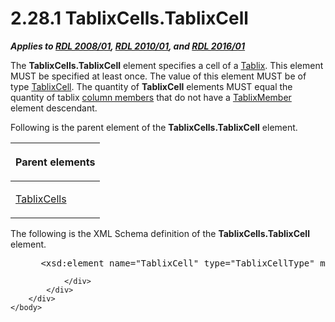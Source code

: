 <html dir="LTR" xmlns:mshelp="http://msdn.microsoft.com/mshelp" xmlns:ddue="http://ddue.schemas.microsoft.com/authoring/2003/5" xmlns:xlink="http://www.w3.org/1999/xlink" xmlns:tool="http://www.microsoft.com/tooltip">
    <head>
        <meta http-equiv="Content-Type" content="text/html; CHARSET=utf-8"></meta>
        <meta name="save" content="history"></meta>
        <title>2.28.1 TablixCells.TablixCell</title>
        <xml>
            <mshelp:toctitle title="2.28.1 TablixCells.TablixCell"></mshelp:toctitle>
            <mshelp:rltitle title="[MS-RDL]: TablixCells.TablixCell"></mshelp:rltitle>
            <mshelp:keyword index="A" term="53daa175-cf09-4f3b-a30d-abb18c1b771d"></mshelp:keyword>
            <mshelp:attr name="DCSext.ContentType" value="open specification"></mshelp:attr>
            <mshelp:attr name="AssetID" value="53daa175-cf09-4f3b-a30d-abb18c1b771d"></mshelp:attr>
            <mshelp:attr name="TopicType" value="kbRef"></mshelp:attr>
            <mshelp:attr name="DCSext.Title" value="[MS-RDL]: TablixCells.TablixCell" />
        </xml>
    </head>
    <body>
        <div id="header">
            <h1 class="heading">2.28.1 TablixCells.TablixCell</h1>
        </div>
        <div id="mainSection">
            <div id="mainBody">
                <div id="allHistory" class="saveHistory"></div>
                <div id="sectionSection0" class="section" name="collapseableSection">
                    

<p><b><i>Applies to </i></b><a href="1e855f94-4617-47e4-b89e-0856c6cb420f.html"><b><i>RDL 2008/01</i></b></a><b><i>,
</i></b><a href="3428e690-a348-4ec7-8a6a-8efb42d2cdee.html"><b><i>RDL 2010/01</i></b></a><b><i>,
and </i></b><a href="52ce3983-2bfc-4e72-9359-42aaf5fe4509.html"><b><i>RDL 2016/01</i></b></a></p>

<p>The <b>TablixCells.TablixCell</b> element specifies a cell
of a <a href="e42fb86e-799a-4202-8845-ac38831efccb.html">Tablix</a>. This
element MUST be specified at least once. The value of this element MUST be of
type <a href="33258f80-fa42-4baf-abd5-ded34ffbbc61.html">TablixCell</a>. The
quantity of <b>TablixCell</b> elements MUST equal the quantity of tablix <a href="b2482b3f-74ab-4ca8-a9e5-c07955011743.html#gt_0e316a29-1401-442d-96ce-bdf521b18564">column members</a> that do not
have a <a href="1d8a9691-b173-4e24-9ea9-1f486bc824fd.html">TablixMember</a>
element descendant.</p>

<p>Following is the parent element of the <b>TablixCells.TablixCell</b>
element.</p>

<table>
 <thead>
  <tr>
   <th>
   <p>Parent elements</p>
   </th>
  </tr>
 </thead>
 <tr>
  <td>
  <p><a href="68806b2c-5001-42ea-9159-3204fb6a12dc.html">TablixCells</a></p>
  </td>
 </tr>
</table>

<p>The following is the XML Schema definition of the <b>TablixCells.TablixCell</b>
element.</p>

<dl>
<dd>
<div><pre> &lt;xsd:element name=&quot;TablixCell&quot; type=&quot;TablixCellType&quot; minOccurs=&quot;1&quot; maxOccurs=&quot;unbounded&quot; /&gt;
</pre></div>
</dd></dl>


                </div>
            </div>
        </div>
    </body>
</html>